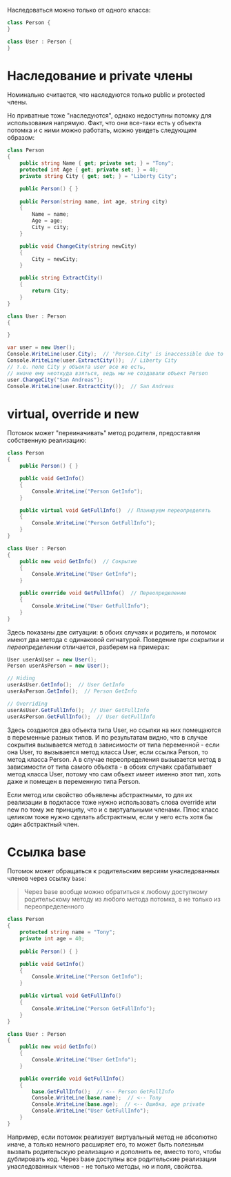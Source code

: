 Наследоваться можно только от одного класса:

```c#
class Person {
}

class User : Person {
}
```



# Наследование и private члены

Номинально считается, что наследуются только public и protected члены.

Но приватные тоже "наследуются", однако недоступны потомку для использования напрямую. Факт, что они все-таки есть у объекта потомка и с ними можно работать, можно увидеть следующим образом:

```c#
class Person
{
    public string Name { get; private set; } = "Tony";
    protected int Age { get; private set; } = 40;
    private string City { get; set; } = "Liberty City";

    public Person() { }
    
    public Person(string name, int age, string city)
    {
        Name = name;
        Age = age;
        City = city;
    }

    public void ChangeCity(string newCity)
    {
        City = newCity;
    }

    public string ExtractCity()
    {
        return City;
    }
}

class User : Person
{

}

var user = new User();
Console.WriteLine(user.City);  // 'Person.City' is inaccessible due to its protection level
Console.WriteLine(user.ExtractCity());  // Liberty City
// т.е. поле City у объекта user все же есть, 
// иначе ему неоткуда взяться, ведь мы не создавали объект Person
user.ChangeCity("San Andreas");
Console.WriteLine(user.ExtractCity());  // San Andreas
```



# virtual, override и new

Потомок может "переиначивать" метод родителя, предоставляя собственную реализацию:

```c#
class Person
{
    public Person() { }

    public void GetInfo()
    {
        Console.WriteLine("Person GetInfo");
    }

    public virtual void GetFullInfo()  // Планируем переопределять
    {
        Console.WriteLine("Person GetFullInfo");
    }
}

class User : Person
{
    public new void GetInfo()  // Сокрытие
    {
        Console.WriteLine("User GetInfo");
    }

    public override void GetFullInfo()  // Переопределение
    {
        Console.WriteLine("User GetFullInfo");
    }
}
```

Здесь показаны две ситуации: в обоих случаях и родитель, и потомок имеют два метода с одинаковой сигнатурой. Поведение при *сокрытии* и *переопределении* отличается, разберем на примерах:

```c#
User userAsUser = new User();
Person userAsPerson = new User();

// Hiding
userAsUser.GetInfo();  // User GetInfo
userAsPerson.GetInfo();  // Person GetInfo

// Overriding
userAsUser.GetFullInfo();  // User GetFullInfo
userAsPerson.GetFullInfo();  // User GetFullInfo
```

Здесь создаются два объекта типа User, но ссылки на них помещаются в переменные разных типов. И по результатам видно, что в случае сокрытия вызывается метод в зависимости от типа переменной - если она User, то вызывается метод класса User, если ссылка Person, то метод класса Person. А в случае переопределения вызывается метод в зависимости от типа самого объекта - в обоих случаях срабатывает метод класса User, потому что сам объект имеет именно этот тип, хоть даже и помещен в переменную типа Person. 

Если метод или свойство объявлены абстрактными, то для их реализации в подклассе тоже нужно использовать слова override или new по тому же принципу, что и с виртуальными членами. Плюс класс целиком тоже нужно сделать абстрактным, если у него есть хотя бы один абстрактный член.



# Ссылка base

Потомок может обращаться к родительским версиям унаследованных членов через ссылку `base`:

> Через base вообще можно обратиться к любому доступному родительскому методу из любого метода потомка, а не только из переопределенного

```c#
class Person
{
    protected string name = "Tony";
    private int age = 40;
    
    public Person() { }

    public void GetInfo()
    {
        Console.WriteLine("Person GetInfo");
    }

    public virtual void GetFullInfo()
    {
        Console.WriteLine("Person GetFullInfo");
    }
}

class User : Person
{
    public new void GetInfo()
    {
        Console.WriteLine("User GetInfo");
    }

    public override void GetFullInfo()
    {
        base.GetFullInfo();  // <-- Person GetFullInfo
        Console.WriteLine(base.name);  // <-- Tony
        Console.WriteLine(base.age);  // <-- Ошибка, age private
        Console.WriteLine("User GetFullInfo");
    }
}
```

Например, если потомок реализует виртуальный метод не абсолютно иначе, а только немного расширяет его, то может быть полезным вызвать родительскую реализацию и дополнить ее, вместо того, чтобы дублировать код. Через base доступны все родительские реализации унаследованных членов - не только методы, но и поля, свойства.